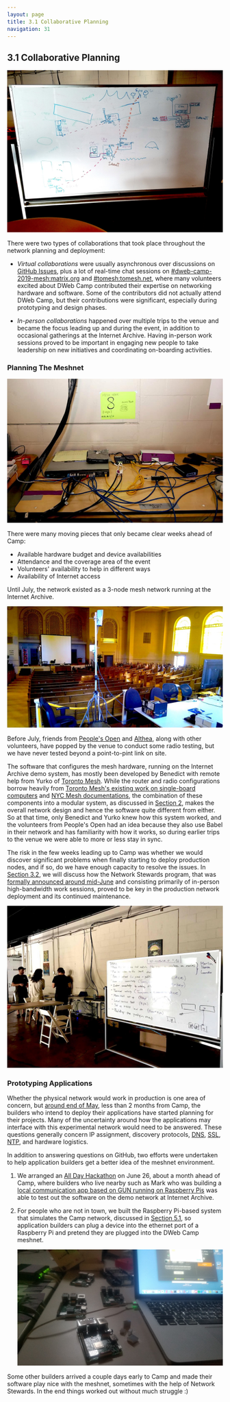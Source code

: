 ```yaml
---
layout: page
title: 3.1 Collaborative Planning
navigation: 31
---
```


## 3.1 Collaborative Planning

![planning-map](images/planning-map.jpg)

There were two types of collaborations that took place throughout the network planning and deployment:

- _Virtual collaborations_ were usually asynchronous over discussions on [GitHub Issues](https://github.com/dweb-camp-2019/meshnet/issues?utf8=%E2%9C%93&q=is%3Aissue), plus a lot of real-time chat sessions on [#dweb-camp-2019-mesh:matrix.org](https://riot.im/app/#/room/#dweb-camp-2019-mesh:matrix.org) and [#tomesh:tomesh.net](https://riot.im/app/#/room/#tomesh:tomesh.net), where many volunteers excited about DWeb Camp contributed their expertise on networking hardware and software. Some of the contributors did not actually attend DWeb Camp, but their contributions were significant, especially during prototyping and design phases.

- _In-person collaborations_ happened over multiple trips to the venue and became the focus leading up and during the event, in addition to occasional gatherings at the Internet Archive. Having in-person work sessions proved to be important in engaging new people to take leadership on new initiatives and coordinating on-boarding activities.

### Planning The Meshnet

![node-hardware](images/node-hardware.jpg)

There were many moving pieces that only became clear weeks ahead of Camp:

- Available hardware budget and device availabilities
- Attendance and the coverage area of the event
- Volunteers' availability to help in different ways
- Availability of Internet access

Until July, the network existed as a 3-node mesh network running at the Internet Archive.

![hack-day](images/hack-day.jpg)

Before July, friends from [People's Open](https://peoplesopen.net) and [Althea](https://althea.net), along with other volunteers, have popped by the venue to conduct some radio testing, but we have never tested beyond a point-to-pint link on site.

The software that configures the mesh hardware, running on the Internet Archive demo system, has mostly been developed by Benedict with remote help from Yurko of [Toronto Mesh](https://tomesh.net). While the router and radio configurations borrow heavily from [Toronto Mesh's existing work on single-board computers](https://github.com/tomeshnet/prototype-cjdns-pi) and [NYC Mesh documentations](https://docs.nycmesh.net), the combination of these components into a modular system, as discussed in [Section 2](2.0-network-design.html), makes the overall network design and hence the software quite different from either. So at that time, only Benedict and Yurko knew how this system worked, and the volunteers from People's Open had an idea because they also use Babel in their network and has familiarity with how it works, so during earlier trips to the venue we were able to more or less stay in sync.

The risk in the few weeks leading up to Camp was whether we would discover significant problems when finally starting to deploy production nodes, and if so, do we have enough capacity to resolve the issues. In [Section 3.2](3.2-network-stewards.html), we will discuss how the Network Stewards program, that was [formally announced around mid-June](https://github.com/dweb-camp-2019/meshnet/issues/21) and consisting primarily of in-person high-bandwidth work sessions, proved to be key in the production network deployment and its continued maintenance.

![planning-board](images/planning-board.jpg)

### Prototyping Applications

Whether the physical network would work in production is one area of concern, but [around end of May](https://github.com/dweb-camp-2019/meshnet/issues/2#issuecomment-496729915), less than 2 months from Camp, the builders who intend to deploy their applications have started planning for their projects. Many of the uncertainty around how the applications may interface with this experimental network would need to be answered. These questions generally concern IP assignment, discovery protocols, [DNS](https://github.com/dweb-camp-2019/meshnet/issues/12), [SSL](https://github.com/dweb-camp-2019/meshnet/issues/11), [NTP](https://github.com/dweb-camp-2019/meshnet/issues/9), and hardware logistics.

In addition to answering questions on GitHub, two efforts were undertaken to help application builders get a better idea of the meshnet environment.

1. We arranged an [All Day Hackathon](https://www.eventbrite.com/e/all-day-hackathon-for-dweb-camp-tickets-63718679285) on June 26, about a month ahead of Camp, where builders who live nearby such as Mark who was building a [local communication app based on GUN running on Raspberry Pis](https://github.com/dweb-camp-2019/projects/issues/2) was able to test out the software on the demo network at Internet Archive.

2. For people who are not in town, we built the Raspberry Pi-based system that simulates the Camp network, discussed in [Section 5.1](5.1-application-testnet.html), so application builders can plug a device into the ethernet port of a Raspberry Pi and pretend they are plugged into the DWeb Camp meshnet.

    ![testnet](images/testnet.jpg)

Some other builders arrived a couple days early to Camp and made their software play nice with the meshnet, sometimes with the help of Network Stewards. In the end things worked out without much struggle :)






